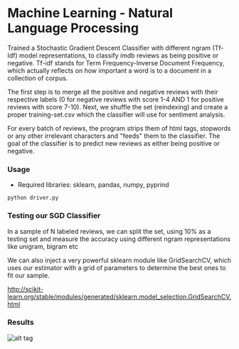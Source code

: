 # Machine Learning - Natural Language Processing
Trained a Stochastic Gradient Descent Classifier with different ngram (Tf-Idf) model representations, to classify imdb reviews as being positive or negative. Tf-idf stands for Term Frequency-Inverse Document Frequency, which actually reflects on how important a word is to a document in a collection of corpus.

The first step is to merge all the positive and negative reviews with their respective labels (0 for negative reviews with score 1-4 AND 1 for positive reviews with score 7-10). Next, we shuffle the set (reindexing) and create a proper training-set.csv which the classifier will use for sentiment analysis. 

For every batch of reviews, the program strips them of html tags, stopwords or any other irrelevant characters and "feeds" them to the classifier. The goal of the classifier is to predict new reviews as either being positive or negative.

### Usage

* Required libraries: sklearn, pandas, numpy, pyprind

```
python driver.py
```

### Testing our SGD Classifier
In a sample of N labeled reviews, we can split the set, using 10% as a testing set and measure the accuracy using different ngram representations like unigram, bigram etc

We can also inject a very powerful sklearn module like GridSearchCV, which uses our estimator with a grid of parameters to determine the best ones to fit our sample.

http://scikit-learn.org/stable/modules/generated/sklearn.model_selection.GridSearchCV.html

### Results
![alt tag](https://s3.eu-central-1.amazonaws.com/files.supergramm.com/main/images/github/NLP-results.jpg)
